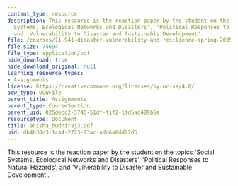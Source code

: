 ```yaml
---
content_type: resource
description: This resource is the reaction paper by the student on the topics 'Social
  Systems, Ecological Networks and Disasters', 'Political Responses to Natural Hazards',
  and 'Vulnerability to Disaster and Sustainable Development'.
file: /courses/11-941-disaster-vulnerability-and-resilience-spring-2005/db4b30c31ca4272373acadd6a8dd22d5_anisha_budhiraj3.pdf
file_size: 74694
file_type: application/pdf
hide_download: true
hide_download_original: null
learning_resource_types:
- Assignments
license: https://creativecommons.org/licenses/by-nc-sa/4.0/
ocw_type: OCWFile
parent_title: Assignments
parent_type: CourseSection
parent_uid: 025decc2-3746-51df-f1f2-1fd5ad489b6e
resourcetype: Document
title: anisha_budhiraj3.pdf
uid: db4b30c3-1ca4-2723-73ac-add6a8dd22d5
---
```

This resource is the reaction paper by the student on the topics 'Social Systems, Ecological Networks and Disasters', 'Political Responses to Natural Hazards', and 'Vulnerability to Disaster and Sustainable Development'.